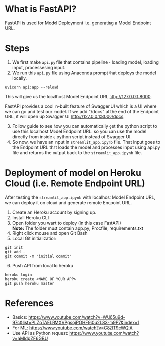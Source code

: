 # What is FastAPI?
FastAPI is used for Model Deployment i.e. generating a Model Endpoint URL.

# Steps
1. We first make `api.py` file that contains pipeline - loading model, loading input, processesing input.
2. We run this `api.py` file using Anaconda prompt that deploys the model locally.
```
uvicorn api:app --reload
```
This will give us the localhost Model Endpoint URL http://127.0.0.1:8000.

FastAPI provides a cool in-built feature of Swagger UI which is a UI where we can go and test our model. If we add "/docs" at the end of the Endpoint URL, it will open up Swagger UI http://127.0.0.1:8000/docs.

3. Follow guide to see how you can automatically get the python script to use this localhost Model Endpoint URL. so you can use the model directly from inside a python script instead of Swagger UI.
4. So now, we have an input in `streamlit_app.ipynb` file. That input goes to the Endpoint URL that loads the model and processes input using api.py file and returns the output back to the `streamlit_app.ipynb` file.


# Deployment of model on Heroku Cloud (i.e. Remote Endpoint URL)
After testing the `streamlit_app.ipynb` with localhost Model Endpoint URL, we can deploy it on cloud and generate remote Endpoint URL.

1. Create an Heroku account by signing up.
2. Install Heroku CLI
3. Open folder you want to deploy (in this case FastAPI)<br>
<b>Note:</b> The folder must contain app.py, Procfile, requirements.txt
4. Right click mouse and open Git Bash
5. Local Git initialization
```
git init
git add .
git commit -m "initial commit"
```
6. Push API from local to heroku
```
heroku login
heroku create <NAME OF YOUR APP>
git push heroku master
```

# References
* Basics: https://www.youtube.com/watch?v=WU65u9d-97c&list=PLZoTAELRMXVPgsojPOHF9i0u2L83-m9P7&index=1
* For ML: https://www.youtube.com/watch?v=C82lT9cWQiA
* Use API as Python request: https://www.youtube.com/watch?v=aMldpZF6GBU

